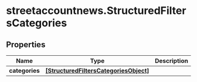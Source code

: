 # streetaccountnews.StructuredFiltersCategories

## Properties

Name | Type | Description | Notes
------------ | ------------- | ------------- | -------------
**categories** | [**[StructuredFiltersCategoriesObject]**](StructuredFiltersCategoriesObject.md) |  | [optional] 


